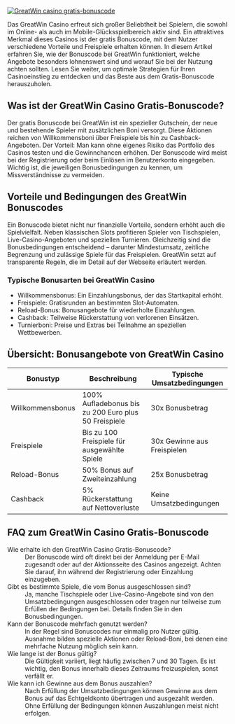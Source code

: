 [![GreatWin casino gratis-bonuscode](https://123-caf.pages.dev/gitsignup.png)](https://vrmoo.ru/Bt82HjjY)

<p>Das GreatWin Casino erfreut sich großer Beliebtheit bei Spielern, die sowohl im Online- als auch im Mobile-Glücksspielbereich aktiv sind. Ein attraktives Merkmal dieses Casinos ist der gratis Bonuscode, mit dem Nutzer verschiedene Vorteile und Freispiele erhalten können. In diesem Artikel erfahren Sie, wie der Bonuscode bei GreatWin funktioniert, welche Angebote besonders lohnenswert sind und worauf Sie bei der Nutzung achten sollten. Lesen Sie weiter, um optimale Strategien für Ihren Casinoeinstieg zu entdecken und das Beste aus dem Gratis-Bonuscode herauszuholen.</p>  <h2>Was ist der GreatWin Casino Gratis-Bonuscode?</h2> <p>Der gratis Bonuscode bei GreatWin ist ein spezieller Gutschein, der neue und bestehende Spieler mit zusätzlichen Boni versorgt. Diese Aktionen reichen von Willkommensboni über Freispiele bis hin zu Cashback-Angeboten. Der Vorteil: Man kann ohne eigenes Risiko das Portfolio des Casinos testen und die Gewinnchancen erhöhen. Der Bonuscode wird meist bei der Registrierung oder beim Einlösen im Benutzerkonto eingegeben. Wichtig ist, die jeweiligen Bonusbedingungen zu kennen, um Missverständnisse zu vermeiden.</p>  <h2>Vorteile und Bedingungen des GreatWin Bonuscodes</h2> <p>Ein Bonuscode bietet nicht nur finanzielle Vorteile, sondern erhöht auch die Spielvielfalt. Neben klassischen Slots profitieren Spieler von Tischspielen, Live-Casino-Angeboten und speziellen Turnieren. Gleichzeitig sind die Bonusbedingungen entscheidend – darunter Mindestumsatz, zeitliche Begrenzung und zulässige Spiele für das Freispielen. GreatWin setzt auf transparente Regeln, die im Detail auf der Webseite erläutert werden.</p>  <h3>Typische Bonusarten bei GreatWin Casino</h3> <ul>   <li>Willkommensbonus: Ein Einzahlungsbonus, der das Startkapital erhöht.</li>   <li>Freispiele: Gratisrunden an bestimmten Slot-Automaten.</li>   <li>Reload-Bonus: Bonusangebote für wiederholte Einzahlungen.</li>   <li>Cashback: Teilweise Rückerstattung von verlorenen Einsätzen.</li>   <li>Turnierboni: Preise und Extras bei Teilnahme an speziellen Wettbewerben.</li> </ul>  <h2>Übersicht: Bonusangebote von GreatWin Casino</h2> <table>   <thead>     <tr>       <th>Bonustyp</th>       <th>Beschreibung</th>       <th>Typische Umsatzbedingungen</th>     </tr>   </thead>   <tbody>     <tr>       <td>Willkommensbonus</td>       <td>100% Aufladebonus bis zu 200 Euro plus 50 Freispiele</td>       <td>30x Bonusbetrag</td>     </tr>     <tr>       <td>Freispiele</td>       <td>Bis zu 100 Freispiele für ausgewählte Spiele</td>       <td>30x Gewinne aus Freispielen</td>     </tr>     <tr>       <td>Reload-Bonus</td>       <td>50% Bonus auf Zweiteinzahlung</td>       <td>25x Bonusbetrag</td>     </tr>     <tr>       <td>Cashback</td>       <td>5% Rückerstattung auf Nettoverluste</td>       <td>Keine Umsatzbedingungen</td>     </tr>   </tbody> </table>  <h2>FAQ zum GreatWin Casino Gratis-Bonuscode</h2> <dl>   <dt>Wie erhalte ich den GreatWin Casino Gratis-Bonuscode?</dt>   <dd>Der Bonuscode wird oft direkt bei der Anmeldung per E-Mail zugesandt oder auf der Aktionsseite des Casinos angezeigt. Achten Sie darauf, ihn während der Registrierung oder Einzahlung einzugeben.</dd>    <dt>Gibt es bestimmte Spiele, die vom Bonus ausgeschlossen sind?</dt>   <dd>Ja, manche Tischspiele oder Live-Casino-Angebote sind von den Umsatzbedingungen ausgeschlossen oder tragen nur teilweise zum Erfüllen der Bedingungen bei. Details finden Sie in den Bonusbedingungen.</dd>    <dt>Kann der Bonuscode mehrfach genutzt werden?</dt>   <dd>In der Regel sind Bonuscodes nur einmalig pro Nutzer gültig. Ausnahme bilden spezielle Aktionen oder Reload-Boni, bei denen eine mehrfache Nutzung möglich sein kann.</dd>    <dt>Wie lange ist der Bonus gültig?</dt>   <dd>Die Gültigkeit variiert, liegt häufig zwischen 7 und 30 Tagen. Es ist wichtig, den Bonus innerhalb dieses Zeitraums freizuspielen, sonst verfällt er.</dd>    <dt>Wie kann ich Gewinne aus dem Bonus auszahlen?</dt>   <dd>Nach Erfüllung der Umsatzbedingungen können Gewinne aus dem Bonus auf das Echtgeldkonto übertragen und ausgezahlt werden. Ohne Erfüllung der Bedingungen können Auszahlungen meist nicht erfolgen.</dd> </dl>